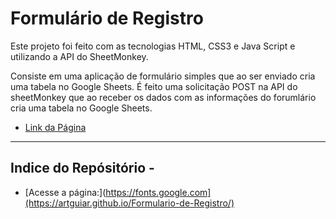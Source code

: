 # Formulário de Registro 

Este projeto foi feito com as tecnologias HTML, CSS3 e Java Script e utilizando a API do SheetMonkey.

Consiste em uma aplicação de formulário simples que ao ser enviado cria uma tabela no Google Sheets. É feito uma solicitação POST na API do sheetMonkey que ao receber os dados com as informações do forumlário cria uma tabela no Google Sheets.

* [Link da Página]([https://fonts.google.com](https://artguiar.github.io/Formulario-de-Registro/))
---
## Indice do Repósitório - 
* [Acesse a página:](https://fonts.google.com](https://artguiar.github.io/Formulario-de-Registro/)
